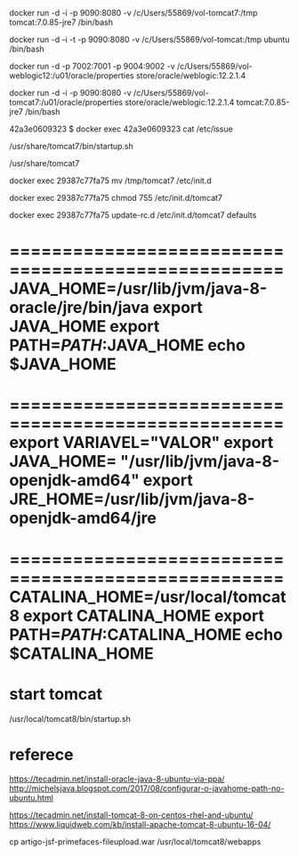 



docker run -d -i -p 9090:8080 -v /c/Users/55869/vol-tomcat7:/tmp tomcat:7.0.85-jre7 /bin/bash

docker run -d -i -t -p 9090:8080 -v /c/Users/55869/vol-tomcat:/tmp ubuntu /bin/bash





docker run -d -p 7002:7001 -p 9004:9002 -v /c/Users/55869/vol-weblogic12:/u01/oracle/properties store/oracle/weblogic:12.2.1.4


docker run -d -i
-p 9090:8080 
-v /c/Users/55869/vol-tomcat7:/u01/oracle/properties store/oracle/weblogic:12.2.1.4
tomcat:7.0.85-jre7 
/bin/bash





42a3e0609323
$ 
docker exec 42a3e0609323 cat /etc/issue


/usr/share/tomcat7/bin/startup.sh





/usr/share/tomcat7 

docker exec 29387c77fa75 mv /tmp/tomcat7 /etc/init.d

docker exec 29387c77fa75 chmod 755 /etc/init.d/tomcat7

docker exec 29387c77fa75 update-rc.d /etc/init.d/tomcat7 defaults









====================================================
JAVA_HOME=/usr/lib/jvm/java-8-oracle/jre/bin/java
export JAVA_HOME
export PATH=$PATH:$JAVA_HOME
echo $JAVA_HOME
====================================================




====================================================
export VARIAVEL="VALOR"
export JAVA_HOME= "/usr/lib/jvm/java-8-openjdk-amd64"
export JRE_HOME=/usr/lib/jvm/java-8-openjdk-amd64/jre
====================================================




====================================================
CATALINA_HOME=/usr/local/tomcat8
export CATALINA_HOME
export PATH=$PATH:$CATALINA_HOME
echo $CATALINA_HOME
====================================================


# start tomcat
/usr/local/tomcat8/bin/startup.sh


# referece
https://tecadmin.net/install-oracle-java-8-ubuntu-via-ppa/
http://michelsjava.blogspot.com/2017/08/configurar-o-javahome-path-no-ubuntu.html



https://tecadmin.net/install-tomcat-8-on-centos-rhel-and-ubuntu/
https://www.liquidweb.com/kb/install-apache-tomcat-8-ubuntu-16-04/




 cp artigo-jsf-primefaces-fileupload.war /usr/local/tomcat8/webapps
